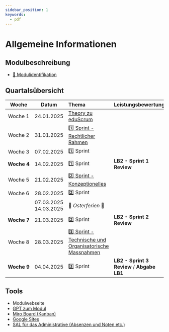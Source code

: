 ```yaml
---
sidebar_position: 1
keywords:
  - pdf
---
```


# Allgemeine Informationen

## Modulbeschreibung

- [:paperclip: Modulidentifikation](https://www.modulbaukasten.ch/module/231/1/de-DE?title=Datenschutz-und-Datensicherheit-anwenden)

## Quartalsübersicht

|      Woche       |           Datum           | Thema                                                                                   | Leistungsbewertung                         |
| :--------------: | :-----------------------: | :-------------------------------------------------------------------------------------- | :----------------------------------------- |
|   Woche&nbsp;1   |        24.01.2025         | [Theory zu eduScrum](./01_Theory_zu_eduScrum/index.md)                                  |                                            |
|   Woche&nbsp;2   |        31.01.2025         | [:one: Sprint - Rechtlicher Rahmen](./10_Sprint_Rechtliches/index.md)                   |                                            |
|   Woche&nbsp;3   |        07.02.2025         | :one: Sprint                                                                            |                                            |
| **Woche&nbsp;4** |        14.02.2025         | :one: Sprint                                                                            | **LB2 - Sprint 1 Review**                  |
|   Woche&nbsp;5   |        21.02.2025         | [:two: Sprint - Konzeptionelles](./20_Sprint_Konzeptionelles/index.md)                  |                                            |
|   Woche&nbsp;6   |        28.02.2025         | :two: Sprint                                                                            |                                            |
|                  | 07.03.2025<br/>14.03.2025 | 🥚 _Osterferien_ 🐰                                                                     |                                            |
| **Woche&nbsp;7** |        21.03.2025         | :two: Sprint                                                                            | **LB2 - Sprint 2 Review**                  |
|   Woche&nbsp;8   |        28.03.2025         | [:three: Sprint - Technische und Organisatorische Massnahmen](./30_Sprint_TOM/index.md) |                                            |
| **Woche&nbsp;9** |        04.04.2025         | :three: Sprint                                                                          | **LB2 - Sprint 3 Review** / **Abgabe LB1** |

## Tools

- Modulwebseite
- [GPT zum Modul](https://chat.openai.com/g/g-h8Zy8qQM7-bbzbl-m231)
- [Miro Board (Kanban)](https://miro.com/)
- [Google Sites](https://sites.google.com)
- [SAL für das Administrative (Absenzen und Noten etc.)](https://portal.sbl.ch/my.policy)
